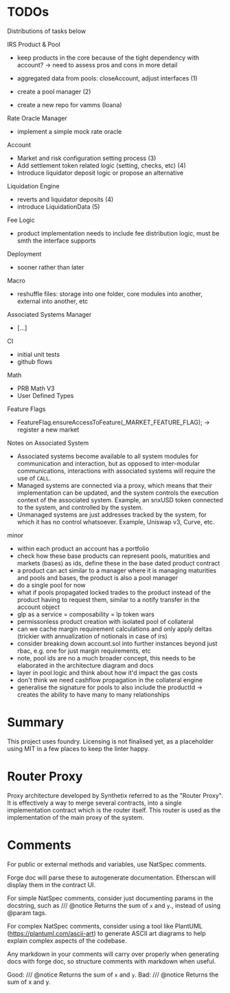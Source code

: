 # TODOs

Distributions of tasks below

IRS Product & Pool

- keep products in the core because of the tight dependency with account? -> need to assess pros and cons in more detail



- aggregated data from pools: closeAccount, adjust interfaces (1)
- create a pool manager (2)
- create a new repo for vamms (Ioana)

Rate Oracle Manager
- implement a simple mock rate oracle

Account

- Market and risk configuration setting process (3)
- Add settlement token related logic (setting, checks, etc) (4)
- Introduce liquidator deposit logic or propose an alternative

Liquidation Engine

- reverts and liquidator deposits (4)
- introduce LiquidationData (5)

Fee Logic
- product implementation needs to include fee distribution logic, must be smth the interface supports

Deployment
- sooner rather than later

Macro
- reshuffle files: storage into one folder, core modules into another, external into another, etc

Associated Systems Manager

- [...]

CI
- initial unit tests
- github flows

Math
- PRB Math V3
- User Defined Types

Feature Flags

- FeatureFlag.ensureAccessToFeature(_MARKET_FEATURE_FLAG); -> register a new market

Notes on Associated System

- Associated systems become available to all system modules for communication and interaction, but as opposed to inter-modular communications, interactions with associated systems will require the use of `CALL`.
-  Managed systems are connected via a proxy, which means that their implementation can be updated, and the system controls the execution context of the associated system. Example, an snxUSD token connected to the system, and controlled by the system.
- Unmanaged systems are just addresses tracked by the system, for which it has no control whatsoever. Example, Uniswap v3, Curve, etc.


minor
- within each product an account has a portfolio
- check how these base products can represent pools, maturities and markets (bases) as ids, define these in the base dated product contract
- a product can act similar to a manager where it is managing maturities and pools and bases, the product is also a pool manager 
- do a single pool for now
- what if pools propagated locked trades to the product instead of the product having to request them, similar to a notify transfer in the account object
-  glp as a service = composability = lp token wars
-  permissonless product creation with isolated pool of collateral
- can we cache margin requirement calculations and only apply deltas (trickier with annualization of notionals in case of irs)
- consider breaking down account.sol into further instances beyond just rbac, e.g. one for just margin requirements, etc
- note, pool ids are no a much broader concept, this needs to be elaborated in the architecture diagram and docs
- layer in pool logic and think about how it'd impact the gas costs
- don't think we need cashflow propagation in the collateral engine
- generalise the signature for pools to also include the productId -> creates the ability to have many to many relationships

# Summary
This project uses foundry. Licensing is not finalised yet, as a placeholder using MIT in a few places to keep the linter happy.

# Router Proxy

Proxy architecture developed by Synthetix referred to as the "Router Proxy".
It is effectively a way to merge several contracts, into a single implementation contract which is the router itself. This router is used as the implementation of the main proxy of the system.

# Comments

For public or external methods and variables, use NatSpec comments.

Forge doc will parse these to autogenerate documentation. Etherscan will display them in the contract UI.

For simple NatSpec comments, consider just documenting params in the docstring, such as
/// @notice Returns the sum of `x` and `y`., instead of using @param tags.

For complex NatSpec comments, consider using a tool like PlantUML (https://plantuml.com/ascii-art) to generate ASCII art diagrams to help explain complex aspects of the codebase.

Any markdown in your comments will carry over properly when generating docs with forge doc, so structure comments with markdown when useful.

Good: /// @notice Returns the sum of `x` and `y`.
Bad: /// @notice Returns the sum of x and y.
